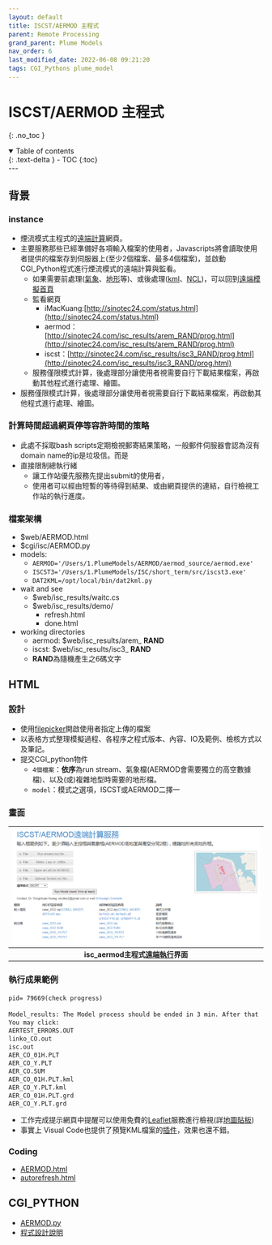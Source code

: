 ```yaml
---
layout: default
title: ISCST/AERMOD 主程式
parent: Remote Processing
grand_parent: Plume Models
nav_order: 6
last_modified_date: 2022-06-08 09:21:20
tags: CGI_Pythons plume_model
---
```

# ISCST/AERMOD 主程式
{: .no_toc }

<details open markdown="block">
  <summary>
    Table of contents
  </summary>
  {: .text-delta }
- TOC
{:toc}
</details>
---

## 背景
### instance
- 煙流模式主程式的[遠端計算](http://sinotec24.com/AERMOD.html)網頁。
- 主要服務那些已經準備好各項輸入檔案的使用者，Javascripts將會讀取使用者提供的檔案存到伺服器上(至少2個檔案、最多4個檔案)，並啟動CGI_Python程式進行煙流模式的遠端計算與監看。
  - 如果需要前處理([氣象](http://sinotec24.com/mmif.html)、[地形](http://sinotec24.com/terrain.html)等)、或後處理([kml](http://sinotec24.com/Leaflet/docs/index.html)、[NCL](http://sinotec24.com/NCLonOTM.html))，可以回到[遠端模擬首頁](http://sinotec24.com/aermods.html)
  - 監看網頁
    - iMacKuang:[http://sinotec24.com/status.html](http://sinotec24.com/status.html)
    - aermod：[http://sinotec24.com/isc_results/arem_RAND/prog.html](http://sinotec24.com/isc_results/arem_RAND/prog.html)
    - iscst：[http://sinotec24.com/isc_results/isc3_RAND/prog.html](http://sinotec24.com/isc_results/isc3_RAND/prog.html)
  - 服務僅限模式計算，後處理部分讓使用者視需要自行下載結果檔案，再啟動其他程式進行處理、繪圖。
- 服務僅限模式計算，後處理部分讓使用者視需要自行下載結果檔案，再啟動其他程式進行處理、繪圖。

### 計算時間超過網頁停等容許時間的策略
- 此處不採取bash scripts定期檢視郵寄結果策略，一般郵件伺服器會認為沒有domain name的ip是垃圾信。而是
- 直接限制總執行緒
  - 讓工作站優先服務先提出submit的使用者，
  - 使用者可以經由短暫的等待得到結果、或由網頁提供的連結，自行檢視工作站的執行進度。
### 檔案架構
- $web/AERMOD.html
- $cgi/isc/AERMOD.py
- models:
  - `AERMOD='/Users/1.PlumeModels/AERMOD/aermod_source/aermod.exe'`
  - `ISCST3='/Users/1.PlumeModels/ISC/short_term/src/iscst3.exe'`
  - `DAT2KML=/opt/local/bin/dat2kml.py`
- wait and see
  - $web/isc_results/waitc.cs
  - $web/isc_results/demo/
    - refresh.html
    - done.html
- working directories
  - aermod: $web/isc_results/arem_ **RAND**
  - iscst: $web/isc_results/isc3_ **RAND**
  - **RAND**為隨機產生之6碼文字
## HTML
### 設計
- 使用[filepicker](https://github.com/benignware/jquery-filepicker)開啟使用者指定上傳的檔案
- 以表格方式整理模擬過程、各程序之程式版本、內容、IO及範例、檢核方式以及筆記。
- 提交CGI_python物件
  - `4個檔案`：**依序**為run stream、氣象檔(AERMOD會需要獨立的高空數據檔)、以及(或)複雜地型時需要的地形檔。
  - `model`：模式之選項，ISCST或AERMOD二擇一
### 畫面
| ![isc_aermod.PNG](https://github.com/sinotec2/Focus-on-Air-Quality/raw/main/assets/images/isc_aermod.PNG)|
|:--:|
| <b>isc_aermod主程式[遠端執行](http://sinotec24.com/AERMOD.html)界面</b>|

### 執行成果範例

```
pid= 79669(check progress)

Model_results: The Model process should be ended in 3 min. After that You may click:
AERTEST_ERRORS.OUT
linko_CO.out
isc.out
AER_CO_01H.PLT
AER_CO_Y.PLT
AER_CO.SUM
AER_CO_01H.PLT.kml
AER_CO_Y.PLT.kml
AER_CO_01H.PLT.grd
AER_CO_Y.PLT.grd
```
- 工作完成提示網頁中提醒可以使用免費的[Leaflet](http://sinotec24.com/Leaflet/docs/index.html)服務進行檢視(詳[地圖貼板](https://sinotec2.github.io/Focus-on-Air-Quality/utilities/GIS/digitizer/#地圖貼板))
- 事實上 Visual Code也提供了預覽KML檔案的[插件](https://marketplace.visualstudio.com/items?itemName=jumpinjackie.vscode-map-preview)，效果也還不錯。

### Coding
- [AERMOD.html](https://github.com/sinotec2/CGI_Pythons/blob/main/isc/AERMOD.html)
- [autorefresh.html](https://sinotec2.github.io/Focus-on-Air-Quality/utilities/Graphics/HTML/autorefresh/)

## CGI_PYTHON
- [AERMOD.py](https://github.com/sinotec2/CGI_Pythons/blob/main/isc/AERMOD.py)
- [程式設計說明](https://sinotec2.github.io/Focus-on-Air-Quality/utilities/CGI-pythons/AERMOD/)
